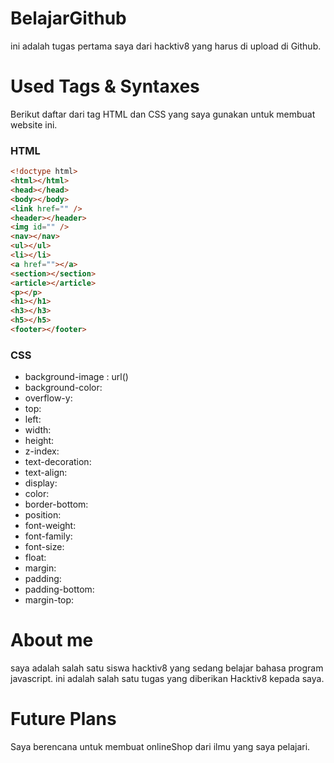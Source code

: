# BelajarGithub

ini adalah tugas pertama saya dari hacktiv8 yang harus di upload di Github.

# Used Tags & Syntaxes

Berikut daftar dari tag HTML dan CSS yang saya gunakan untuk membuat website ini.

### HTML
```html
<!doctype html>
<html></html>
<head></head>
<body></body>
<link href="" />
<header></header>
<img id="" />
<nav></nav>
<ul></ul>
<li></li>
<a href=""></a>
<section></section>
<article></article>
<p></p>
<h1></h1>
<h3></h3>
<h5></h5>
<footer></footer>
```

### CSS

- background-image : url()
- background-color:
- overflow-y:
- top:
- left:
- width:
- height:
- z-index:
- text-decoration:
- text-align:
- display:
- color:
- border-bottom:
- position:
- font-weight:
- font-family:
- font-size:
- float: 
- margin: 
- padding: 
- padding-bottom:
- margin-top:


# About me
saya adalah salah satu siswa hacktiv8 yang sedang belajar bahasa program javascript.
ini adalah salah satu tugas yang diberikan Hacktiv8 kepada saya.

# Future Plans
Saya berencana untuk membuat onlineShop dari ilmu yang saya pelajari.